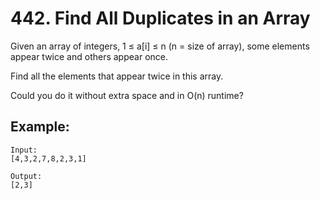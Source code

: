 # 442. Find All Duplicates in an Array

Given an array of integers, 1 ≤ a[i] ≤ n (n = size of array), some elements appear twice and others appear once.

Find all the elements that appear twice in this array.

Could you do it without extra space and in O(n) runtime?

## Example:

```
Input:
[4,3,2,7,8,2,3,1]

Output:
[2,3]
```